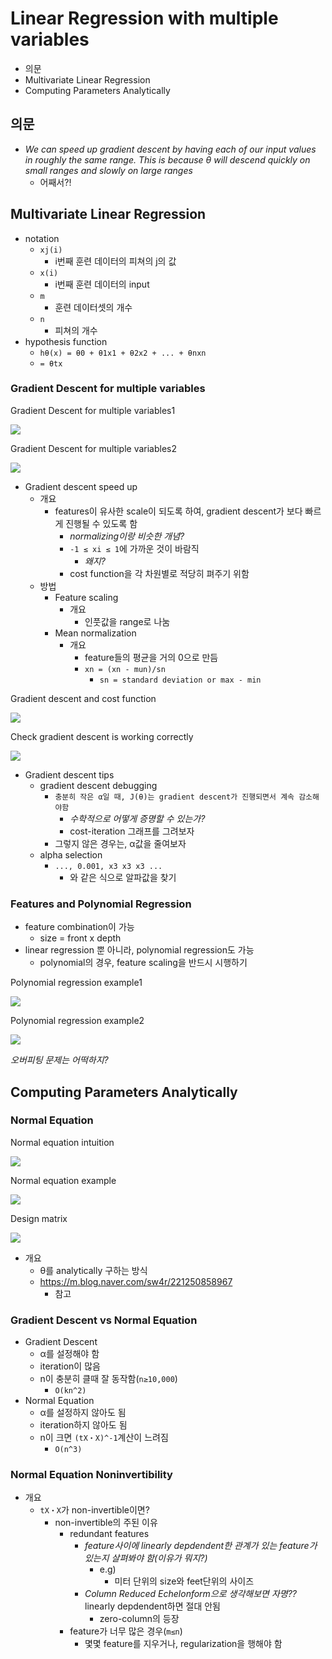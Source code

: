 # Linear Regression with multiple variables

- 의문
- Multivariate Linear Regression
- Computing Parameters Analytically

## 의문

- *We can speed up gradient descent by having each of our input values in roughly the same range. This is because θ will descend quickly on small ranges and slowly on large ranges*
  - 어째서?!

## Multivariate Linear Regression

- notation
  - `xj(i)`
    - i번째 훈련 데이터의 피쳐의 j의 값
  - `x(i)`
    - i번째 훈련 데이터의 input
  - `m`
    - 훈련 데이터셋의 개수
  - `n`
    - 피쳐의 개수
- hypothesis function
  - `hθ(x) = θ0 + θ1x1 + θ2x2 + ... + θnxn`
  - `= θtx`

### Gradient Descent for multiple variables

Gradient Descent for multiple variables1

![](./images/week2/grdient_descent_for_multiple_variable1.png)

Gradient Descent for multiple variables2

![](./images/week2/grdient_descent_for_multiple_variable2.png)

- Gradient descent speed up
  - 개요
    - features이 유사한 scale이 되도록 하여, gradient descent가 보다 빠르게 진행될 수 있도록 함
      - *normalizing이랑 비슷한 개념?*
      - `-1 ≤ xi ≤ 1`에 가까운 것이 바람직
        - *왜지?*
      - cost function을 각 차원별로 적당히 펴주기 위함
  - 방법
    - Feature scaling
      - 개요
        - 인풋값을 range로 나눔
    - Mean normalization
      - 개요
        - feature들의 평균을 거의 0으로 만듬
        - `xn = (xn - mun)/sn`
          - `sn = standard deviation or max - min`

Gradient descent and cost function

![](./images/week2/grdient_descent_debugging1.png)

Check gradient descent is working correctly

![](./images/week2/grdient_descent_debugging2.png)

- Gradient descent tips
  - gradient descent debugging
    - `충분히 작은 α일 때, J(θ)는 gradient descent가 진행되면서 계속 감소해야함`
      - *수학적으로 어떻게 증명할 수 있는가?*
      - cost-iteration 그래프를 그려보자
    - 그렇지 않은 경우는, α값을 줄여보자
  - alpha selection
    - `..., 0.001, x3 x3 x3 ...`
      - 와 같은 식으로 알파값을 찾기

### Features and Polynomial Regression

- feature combination이 가능
  - size = front x depth
- linear regression 뿐 아니라, polynomial regression도 가능
  - polynomial의 경우, feature scaling을 반드시 시행하기

Polynomial regression example1

![](./images/week2/polynomial_regression1.png)

Polynomial regression example2

![](./images/week2/polynomial_regression2.png)

*오버피팅 문제는 어떡하지?*

## Computing Parameters Analytically

### Normal Equation

Normal equation intuition

![](./images/week2/normal_equation1.png)

Normal equation example

![](./images/week2/normal_equation2.png)

Design matrix

![](./images/week2/normal_equation3.png)

- 개요
  - θ를 analytically 구하는 방식
  - https://m.blog.naver.com/sw4r/221250858967
    - 참고

### Gradient Descent vs Normal Equation

- Gradient Descent
  - α를 설정해야 함
  - iteration이 많음
  - n이 충분히 클때 잘 동작함(`n≥10,000`)
    - `O(kn^2)`
- Normal Equation
  - α를 설정하지 않아도 됨
  - iteration하지 않아도 됨
  - n이 크면 `(tX・X)^-1`계산이 느려짐
    - `O(n^3)`

### Normal Equation Noninvertibility

- 개요
  - `tX・X`가 non-invertible이면?
    - non-invertible의 주된 이유
      - redundant features
        - *feature사이에 linearly depdendent한 관계가 있는 feature가 있는지 살펴봐야 함(이유가 뭐지?)*
          - e.g)
            - 미터 단위의 size와 feet단위의 사이즈
        - *Column Reduced Echelonform으로 생각해보면 자명??* linearly depdendent하면 절대 안됨
          - zero-column의 등장
      - feature가 너무 많은 경우(`m≤n`)
        - 몇몇 feature를 지우거나, regularization을 행해야 함
